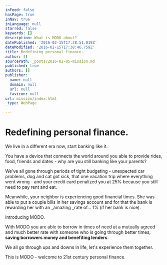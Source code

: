 ```yaml
---
inFeed: false
hasPage: true
inNav: true
inLanguage: null
starred: false
keywords: []
description: What is MODO about?
datePublished: '2016-02-15T17:38:51.019Z'
dateModified: '2016-02-15T17:38:46.759Z'
title: Redefining personal finance.
author: []
sourcePath: _posts/2016-02-05-mission.md
published: true
authors: []
publisher:
  name: null
  domain: null
  url: null
  favicon: null
url: mission/index.html
_type: WebPage

---
```

# Redefining personal finance.

We live in a different era now, start banking like it. 

You have a device that connects the world around you able to provide rides, food, friends and dates - why are you still banking like your parents?

We've all gone through periods of tight budgeting - unexpected car problems, dog and cat got sick, that one vacation trip where everything went wrong - and your credit card penalized you at 25% because you still need to pay rent and eat. 

Meanwhile, your neighbor is experiencing good financial times. She was able to put a couple bills in her savings account and for that the bank is rewarding her with an _amazing _rate of... 1% (if her bank is nice).

Introducing MODO.

With MODO you are able to borrow in times of need at a mutually agreed and much better rate with someone who is going through better times; **saving borrowers money and benefiting lenders**. 

We all go through ups and downs in life, let's experience them together.

This is MODO - welcome to 21st century personal finance.